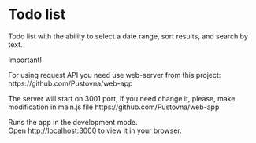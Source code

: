 <h1>Todo list</h1>
<p>Todo list with the ability to select a date range, sort results, and search by text.</p>

<p>Important!</p>
<p>For using request API you need use web-server from this project: https://github.com/Pustovna/web-app</p>
<p>The server will start on 3001 port, if you need change it, please, make modification in main.js file https://github.com/Pustovna/web-app</p>

Runs the app in the development mode.\
Open [http://localhost:3000](http://localhost:3000) to view it in your browser.
